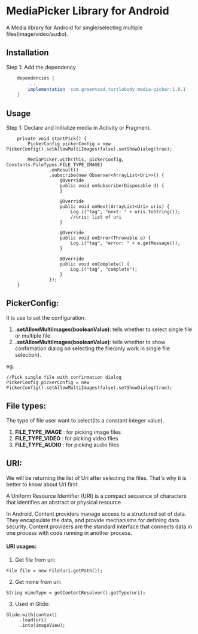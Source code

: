 # MediaPicker Library for Android


A Media library for Android for single/selecting multiple files(image/video/audio).


## Installation
Step 1: Add the dependency

```gradle
    dependencies {
        ...
        implementation 'com.greentoad.turtlebody:media-picker:1.0.1'
    }
```

## Usage
Step 1: Declare and Initialize media in Activity or Fragment.

```
    private void startPick() {
        PickerConfig pickerConfig = new PickerConfig().setAllowMultiImages(false).setShowDialog(true);
        
        MediaPicker.with(this, pickerConfig, Constants.FileTypes.FILE_TYPE_IMAGE)
                .onResult()
                .subscribe(new Observer<ArrayList<Uri>>() {
                    @Override
                    public void onSubscribe(Disposable d) {
                    }

                    @Override
                    public void onNext(ArrayList<Uri> uris) {
                        Log.i("tag", "next: " + uris.toString());
                        //uris: list of uri
                    }

                    @Override
                    public void onError(Throwable e) {
                        Log.i("tag", "error: " + e.getMessage());
                    }

                    @Override
                    public void onComplete() {
                        Log.i("tag", "complete");
                    }
                });
    }
```

## PickerConfig:
It is use to set the configuration.
1. **.setAllowMultiImages(booleanValue)**: tells whether to select single file or multiple file.
2. **.setAllowMultiImages(booleanValue)**: tells whether to show confirmation dialog on selecting the file(only work in single file selection).

eg.
```
//Pick single file with confirmation dialog
PickerConfig pickerConfig = new PickerConfig().setAllowMultiImages(false).setShowDialog(true);
```

## File types:
The type of file user want to select(its a constant integer value).
1. **FILE_TYPE_IMAGE** : for picking image files
2. **FILE_TYPE_VIDEO** : for picking video files
3. **FILE_TYPE_AUDIO** : for picking audio files


## URI:
We will be returning the list of Uri after selecting the files. That's why it is better to know about Uri first.

A Uniform Resource Identifier (URI) is a compact sequence of characters that identifies an abstract or physical resource.

In Android, Content providers manage access to a structured set of data. They encapsulate the data, and provide mechanisms for defining data security. Content providers are the standard interface that connects data in one process with code running in another process.

#### URI usages:
1. Get file from uri:
```
File file = new File(uri.getPath());
```

2. Get mime from uri:
```
String mimeType = getContentResolver().getType(uri);
```

3. Used in Glide:
```
Glide.with(context)
     .load(uri)
     .into(imageView);
```





